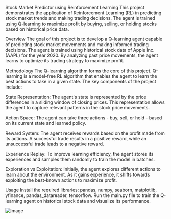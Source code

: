 
Stock Market Predictor using Reinforcement Learning
This project demonstrates the application of Reinforcement Learning (RL) in predicting stock market trends and making trading decisions. The agent is trained using Q-learning to maximize profit by buying, selling, or holding stocks based on historical price data.

Overview
The goal of this project is to develop a Q-learning agent capable of predicting stock market movements and making informed trading decisions. The agent is trained using historical stock data of Apple Inc. (AAPL) for the year 2020. By analyzing past price movements, the agent learns to optimize its trading strategy to maximize profit.

Methodology
The Q-learning algorithm forms the core of this project. Q-learning is a model-free RL algorithm that enables the agent to learn the best actions to take in a given state. The key components of the project include:

State Representation: The agent's state is represented by the price differences in a sliding window of closing prices. This representation allows the agent to capture relevant patterns in the stock price movements.

Action Space: The agent can take three actions - buy, sell, or hold - based on its current state and learned policy.

Reward System: The agent receives rewards based on the profit made from its actions. A successful trade results in a positive reward, while an unsuccessful trade leads to a negative reward.

Experience Replay: To improve learning efficiency, the agent stores its experiences and samples them randomly to train the model in batches.

Exploration vs Exploitation: Initially, the agent explores different actions to learn about the environment. As it gains experience, it shifts towards exploiting the best-known actions to maximize profit.

Usage
Install the required libraries: pandas, numpy, seaborn, matplotlib, yfinance, pandas_datareader, tensorflow.
Run the main.py file to train the Q-learning agent on historical stock data and visualize its performance.


![image](https://github.com/22b2272/SOC-RLstock/assets/126689571/6197c0e4-7519-42b0-a2fc-c4ccc1ed303f)
